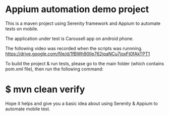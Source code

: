 # Appium automation demo project

This is a maven project using Serenity framework and Appium to automate tests on mobile.

The application under test is Carousell app on android phone.

The following video was recorded when the scripts was runnning.
https://drive.google.com/file/d/1fBWh90IIe762jqaNCu7joxFt0fAkTPT1

To build the project & run tests, please go to the main folder (which contains pom.xml file), then run the following command:
# $ mvn clean verify

Hope it helps and give you a basic idea about using Serenity & Appium to automate mobile test.
